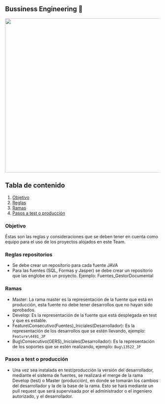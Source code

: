 ## Bussiness Engineering 👋

<img src="https://developers.giphy.com/branch/master/static/api-512d36c09662682717108a38bbb5c57d.gif" width="1000" height="500" />

## Tabla de contenido
1. [Objetivo](#objective)
2. [Reglas](#rules)
3. [Ramas](#branches)
4. [Pasos a test o producción](#consider)

<a name="objective"></a>
### Objetivo
Éstas son las reglas y consideraciones que se deben tener en cuenta como equipo para el uso de los proyectos alojados en este Team.

<a name="rules"></a>
### Reglas repositorios
- Se debe crear un repositorio para cada fuente JAVA
- Para las fuentes (SQL, Formas y Jasper) se debe crear un repositorio que las englobe en un proyecto. Ejemplo: Fuentes_GestorDocumental

<a name="branches"></a>
### Ramas
- Master: La rama master es la representación de la fuente que está en producción, esta fuente no debe tener desarrollos que no hayan sido aprobados.
- Develop: Es la representación de la fuente que está desplegada en test y que es estable.
- Feature\Consecutivo(Fuentes)_Iniciales(Desarrollador): Es la representación de los desarrollos que se estén llevando, ejemplo: ``` Feature\4491_JP ```
- Bug\Consecutivo(GERS)_Iniciales(Desarrollador): Es la representación de los soportes que se estén realizando, ejemplo: ``` Bug\13522_JP ```

<a name="consider"></a>
### Pasos a test o producción
- Una vez sea instalada en test/producción la versión del desarrollador, mediante el sistema de fuentes, se realizará el merge de la rama Develop (test) o Master (producción), en donde se tomarán los cambios del desarrollador y la de la base de la rama. Esto se hará mediante un pull request que será supervisada por el administrador o el ingeniero autorizado, y el desarrollador.
